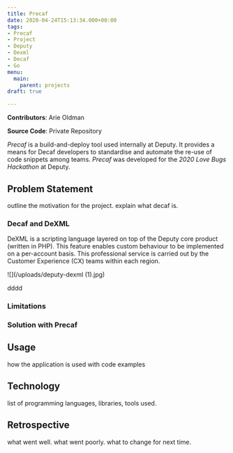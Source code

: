 ```yaml
---
title: Precaf
date: 2020-04-24T15:13:34.000+00:00
tags:
- Precaf
- Project
- Deputy
- Dexml
- Decaf
- Go
menu:
  main:
    parent: projects
draft: true

---
```

**Contributors**: Arie Oldman

**Source Code**: Private Repository

_Precaf_ is a build-and-deploy tool used internally at Deputy. It provides a means for Decaf developers to standardise and automate the re-use of code snippets among teams. _Precaf_ was developed for the _2020_ _Love Bugs Hackathon_ at Deputy.

## Problem Statement

outline the motivation for the project. explain what decaf is.

### Decaf and DeXML

DeXML is a scripting language layered on top of the Deputy core product (written in PHP). This feature enables custom behaviour to be implemented on a per-account basis. This professional service is carried out by the Customer Experience (CX) teams within each region.

![](/uploads/deputy-dexml (1).jpg)

dddd

### Limitations

### Solution with Precaf

## Usage

how the application is used with code examples

## Technology

list of programming languages, libraries, tools used.

## Retrospective

what went well. what went poorly. what to change for next time.